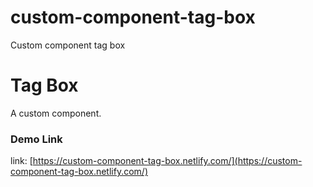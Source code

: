 # custom-component-tag-box
Custom component tag box

# Tag Box
A custom component.

### Demo Link

link: [https://custom-component-tag-box.netlify.com/](https://custom-component-tag-box.netlify.com/)

